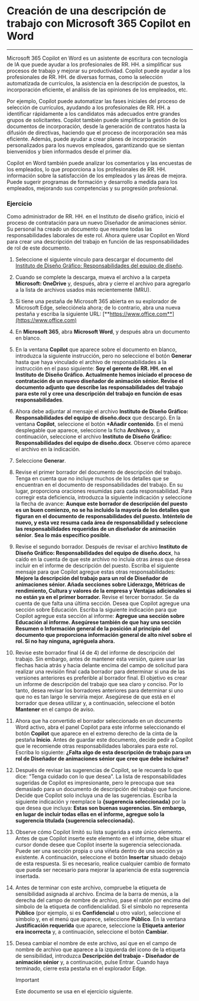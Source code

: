 # Creación de una descripción de trabajo con Microsoft 365 Copilot en Word
---
Microsoft 365 Copilot en Word es un asistente de escritura con tecnología de IA que puede ayudar a los profesionales de RR. HH. a simplificar sus procesos de trabajo y mejorar su productividad. Copilot puede ayudar a los profesionales de RR. HH. de diversas formas, como la selección automatizada de currículos, la asistencia en la descripción de puestos, la incorporación eficiente, el análisis de las opiniones de los empleados, etc.

Por ejemplo, Copilot puede automatizar las fases iniciales del proceso de selección de currículos, ayudando a los profesionales de RR. HH. a identificar rápidamente a los candidatos más adecuados entre grandes grupos de solicitantes. Copilot también puede simplificar la gestión de los documentos de incorporación, desde la generación de contratos hasta la difusión de directivas, haciendo que el proceso de incorporación sea más eficiente. Además, puede ayudar a crear planes de incorporación personalizados para los nuevos empleados, garantizando que se sientan bienvenidos y bien informados desde el primer día.

Copilot en Word también puede analizar los comentarios y las encuestas de los empleados, lo que proporciona a los profesionales de RR. HH. información sobre la satisfacción de los empleados y las áreas de mejora. Puede sugerir programas de formación y desarrollo a medida para los empleados, mejorando sus competencias y su progresión profesional.

### Ejercicio

Como administrador de RR. HH. en el Instituto de diseño gráfico, inició el proceso de contratación para un nuevo Diseñador de animaciones sénior. Su personal ha creado un documento que resume todas las responsabilidades laborales de este rol. Ahora quiere usar Copilot en Word para crear una descripción del trabajo en función de las responsabilidades de rol de este documento.

1. Seleccione el siguiente vínculo para descargar el documento del [Instituto de Diseño Gráfico: Responsabilidades del equipo de diseño](https://go.microsoft.com/fwlink/?linkid=2268824).
1. Cuando se complete la descarga, mueva el archivo a la carpeta **Microsoft: OneDrive** y, después, abra y cierre el archivo para agregarlo a la lista de archivos usados más recientemente (MRU).
1. Si tiene una pestaña de Microsoft 365 abierta en su explorador de Microsoft Edge, selecciónela ahora; de lo contrario, abra una nueva pestaña y escriba la siguiente URL: [**https://www.office.com**](https://www.office.com)
1. En **Microsoft 365**, abra **Microsoft Word**, y después abra un documento en blanco.
1. En la ventana **Copilot** que aparece sobre el documento en blanco, introduzca la siguiente instrucción, pero no seleccione el botón **Generar** hasta que haya vinculado el archivo de responsabilidades a la instrucción en el paso siguiente: **Soy el gerente de RR. HH. en el Instituto de Diseño Gráfico. Actualmente hemos iniciado el proceso de contratación de un nuevo diseñador de animación sénior. Revise el documento adjunto que describe las responsabilidades del trabajo para este rol y cree una descripción del trabajo en función de esas responsabilidades**.
1. Ahora debe adjuntar al mensaje el archivo **Instituto de Diseño Gráfico: Responsabilidades del equipo de diseño.docx** que descargó. En la ventana **Copilot**, seleccione el botón **+Añadir contenido**. En el menú desplegable que aparece, seleccione la ficha **Archivos** y, a continuación, seleccione el archivo **Instituto de Diseño Gráfico: Responsabilidades del equipo de diseño.docx**. Observe cómo aparece el archivo en la indicación.
1. Seleccione **Generar**.
1. Revise el primer borrador del documento de descripción del trabajo. Tenga en cuenta que no incluye muchos de los detalles que se encuentran en el documento de responsabilidades del trabajo. En su lugar, proporciona oraciones resumidas para cada responsabilidad. Para corregir esta deficiencia, introduzca la siguiente indicación y seleccione la flecha de avance: **Aunque este borrador de descripción del puesto es un buen comienzo, no se ha incluido la mayoría de los detalles que figuran en el documento de responsabilidades del puesto. Inténtelo de nuevo, y esta vez resuma cada área de responsabilidad y seleccione las responsabilidades requeridas de un diseñador de animación sénior**. **Sea lo más específico posible**.
1. Revise el segundo borrador. Después de revisar el archivo **Instituto de Diseño Gráfico: Responsabilidades del equipo de diseño.docx**, ha caído en la cuenta de que este archivo no incluía otras áreas que desea incluir en el informe de descripción del puesto. Escriba el siguiente mensaje para que Copilot agregue estas otras responsabilidades: **Mejore la descripción del trabajo para un rol de Diseñador de animaciones sénior. Añada secciones sobre Liderazgo, Métricas de rendimiento, Cultura y valores de la empresa y Ventajas adicionales si no están ya en el primer borrador.** Revise el tercer borrador. Se da cuenta de que falta una última sección. Desea que Copilot agregue una sección sobre Educación. Escriba la siguiente indicación para que Copilot agregue esta sección al informe: **Agregue una sección sobre Educación al informe. Asegúrese también de que hay una sección Resumen o Información general de la posición al principio del documento que proporciona información general de alto nivel sobre el rol. Si no hay ninguna, agréguela ahora.**
1. Revise este borrador final (4 de 4) del informe de descripción del trabajo. Sin embargo, antes de mantener esta versión, quiere usar las flechas hacia atrás y hacia delante encima del campo de solicitud para realizar una revisión final cada borrador para determinar si una de las versiones anteriores es preferible al borrador final. El objetivo es crear un informe de descripción del trabajo que sea claro y conciso. Por lo tanto, desea revisar los borradores anteriores para determinar si uno que no es tan largo le serviría mejor. Asegúrese de que está en el borrador que desea utilizar y, a continuación, seleccione el botón **Mantener** en el campo de aviso. 
1. Ahora que ha convertido el borrador seleccionado en un documento Word activo, abra el panel Copilot para este informe seleccionando el botón **Copilot** que aparece en el extremo derecho de la cinta de la pestaña **Inicio**. Antes de guardar este documento, decide pedir a Copilot que le recomiende otras responsabilidades laborales para este rol. Escriba lo siguiente: **¿Falta algo de esta descripción de trabajo para un rol de Diseñador de animaciones sénior que cree que debe incluirse?**
1. Después de revisar las sugerencias de Copilot, se le recuerda lo que dice: "Tenga cuidado con lo que desea". La lista de responsabilidades sugeridas de Copilot es impresionante, pero le preocupa que sea demasiado para un documento de descripción del trabajo que funcione. Decide que Copilot solo incluya una de las sugerencias. Escriba la siguiente indicación y reemplace la **{sugerencia seleccionada}** por la que desea que incluya: **Estas son buenas sugerencias. Sin embargo, en lugar de incluir todas ellas en el informe, agregue solo la sugerencia titulada {sugerencia seleccionada}.**
1. Observe cómo Copilot limitó su lista sugerida a este único elemento. Antes de que Copilot inserte este elemento en el informe, debe situar el cursor donde desee que Copilot inserte la sugerencia seleccionada. Puede ser una sección propia o una viñeta dentro de una sección ya existente. A continuación, seleccione el botón **Insertar** situado debajo de esta respuesta. Si es necesario, realice cualquier cambio de formato que pueda ser necesario para mejorar la apariencia de esta sugerencia insertada.
1. Antes de terminar con este archivo, compruebe la etiqueta de sensibilidad asignada al archivo. Encima de la barra de menús, a la derecha del campo de nombre de archivo, pase el ratón por encima del símbolo de la etiqueta de confidencialidad. Si el símbolo no representa **Público** (por ejemplo, si es **Confidencial** u otro valor), seleccione el símbolo y, en el menú que aparece, seleccione **Público**. En la ventana **Justificación requerida** que aparece, seleccione la **Etiqueta anterior era incorrecta** y, a continuación, seleccione el botón **Cambiar**. 
1. Desea cambiar el nombre de este archivo, así que en el campo de nombre de archivo que aparece a la izquierda del icono de la etiqueta de sensibilidad, introduzca **Descripción del trabajo - Diseñador de animación sénior** y, a continuación, pulse Entrar. Cuando haya terminado, cierre esta pestaña en el explorador Edge. 

    > [!IMPORTANT]
    > Este documento se usa en el ejercicio siguiente.
